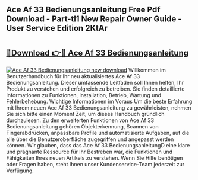 ## Ace Af 33 Bedienungsanleitung Free Pdf Download - Part-tl1 New Repair Owner Guide - User Service Edition 2KtAr

# <h2><a href="http://df3mi3.blite.top/?on=Ace+Af+33+Bedienungsanleitung">🔗Download 👉🔴 Ace Af 33 Bedienungsanleitung</a></h2>

[![Ace Af 33 Bedienungsanleitung new download](https://i.imgur.com/lujVjoI.png)](http://df3mi3.blite.top/?on=Ace+Af+33+Bedienungsanleitung)
Willkommen im Benutzerhandbuch für Ihr neu aktualisiertes Ace Af 33 Bedienungsanleitung. Dieser umfassende Leitfaden soll Ihnen helfen, Ihr Produkt zu verstehen und erfolgreich zu betreiben. Sie finden detaillierte Informationen zu Funktionen, Installation, Betrieb, Wartung und Fehlerbehebung. Wichtige Informationen im Voraus Um die beste Erfahrung mit Ihrem neuen Ace Af 33 Bedienungsanleitung zu gewährleisten, nehmen Sie sich bitte einen Moment Zeit, um dieses Handbuch gründlich durchzulesen. Zu den erweiterten Funktionen von Ace Af 33 Bedienungsanleitung gehören Objekterkennung, Scannen von Fingerabdrücken, anpassbare Profile und automatisierte Aufgaben, auf die alle über die Benutzeroberfläche zugegriffen und angepasst werden können. Wir glauben, dass das Ace Af 33 BedienungsanleitungD eine klare und prägnante Ressource für Ihr Bestreben war, die Funktionen und Fähigkeiten Ihres neuen Artikels zu verstehen. Wenn Sie Hilfe benötigen oder Fragen haben, steht Ihnen unser Kundenservice-Team jederzeit zur Verfügung.
